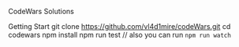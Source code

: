 CodeWars Solutions

Getting Start
git clone https://github.com/vl4d1mire/codeWars.git
cd codewars
npm install
npm run test // also you can run `npm run watch`


